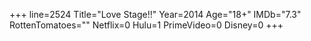 +++
line=2524
Title="Love Stage!!"
Year=2014
Age="18+"
IMDb="7.3"
RottenTomatoes=""
Netflix=0
Hulu=1
PrimeVideo=0
Disney=0
+++

